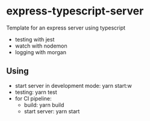 # express-typescript-server

Template for an express server using typescript

- testing with jest
- watch with nodemon
- logging with morgan

## Using

- start server in development mode: yarn start:w
- testing: yarn test
- for CI pipeline:
  - build: yarn build
  - start server: yarn start

